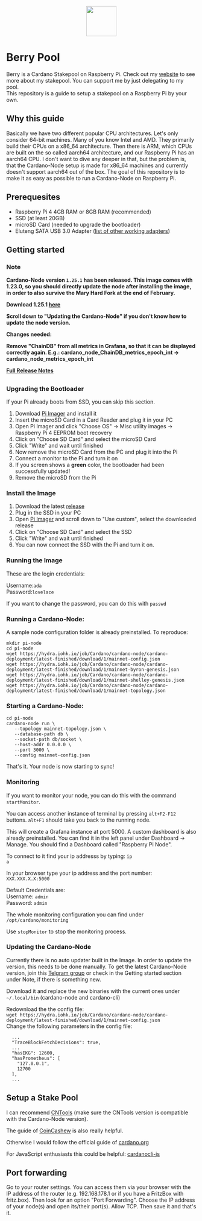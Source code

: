 <p align="center"><img width="80px" src="https://github.com/alessandrokonrad/Pi-Pool/blob/master/images/logo.svg"></img></p>

# Berry Pool

Berry is a Cardano Stakepool on Raspberry Pi. Check out my <a href="https://pipool.online">website</a> to see more about my stakepool. You can support me by just delegating to my pool. <br>
This repository is a guide to setup a stakepool on a Raspberry Pi by your own.

## Why this guide

Basically we have two different popular CPU architectures. Let's only consider 64-bit machines. Many of you know Intel and AMD. They primarily build their CPUs on a x86_64 architecture. Then there is ARM, which CPUs are built on the so called aarch64 architecture, and our Raspberry Pi has an aarch64 CPU. I don't want to dive any deeper in that, but the problem is, that the Cardano-Node setup is made for x86_64 machines and currently doesn't support aarch64 out of the box. The goal of this repository is to make it as easy as possible to run a Cardano-Node on Raspberry Pi.

## Prerequesites

- Raspberry Pi 4 4GB RAM or 8GB RAM (recommended)
- SSD (at least 20GB)
- microSD Card (needed to upgrade the bootloader)
- Eluteng SATA USB 3.0 Adapter (<a href="https://jamesachambers.com/raspberry-pi-4-usb-boot-config-guide-for-ssd-flash-drives/">list of other working adapters</a>)

## Getting started

### Note
<b>Cardano-Node version <code>1.25.1</code> has been released. This image comes with 1.23.0, so you should directly update the node after installing the image, in order to also survive the Mary Hard Fork at the end of February.
   
Download 1.25.1 <a href="https://dl.dropbox.com/s/iukbylce8t8lc59/aarch64-unknown-linux-musl-cardano-node-9a7331cce5e8bc0ea9c6bfa1c28773f4c5a7000f.zip">here</a>

Scroll down to "Updating the Cardano-Node" if you don't know how to update the node version.

Changes needed:

Remove "ChainDB" from all metrics in Grafana, so that it can be displayed correctly again.
E.g.: cardano_node_ChainDB_metrics_epoch_int -> cardano_node_metrics_epoch_int

<a href="https://github.com/input-output-hk/cardano-node/releases/tag/1.25.1">Full Release Notes</a>
</b>
##

### Upgrading the Bootloader

If your Pi already boots from SSD, you can skip this section.

1. Download <a href="https://www.raspberrypi.org/downloads/">Pi Imager</a> and install it
2. Insert the microSD Card in a Card Reader and plug it in your PC
3. Open Pi Imager and click "Choose OS" -> Misc utility images -> Raspberry Pi 4 EEPROM boot recovery
4. Click on "Choose SD Card" and select the microSD Card
5. Click "Write" and wait until finished
6. Now remove the microSD Card from the PC and plug it into the Pi
7. Connect a monitor to the Pi and turn it on
8. If you screen shows a <b>green</b> color, the bootloader had been successfully updated!
9. Remove the microSD from the Pi

### Install the Image
1. Download the latest <a href="https://drive.google.com/u/0/uc?export=download&confirm=iXTs&id=1Gr0iCZHM8tALZ5g6qrZzLkfZPxA5K9NN">release</a>
2. Plug in the SSD in your PC
3. Open <a href="https://www.raspberrypi.org/downloads/">Pi Imager</a> and scroll down to "Use custom", select the downloaded release
4. Click on "Choose SD Card" and select the SSD
5. Click "Write" and wait until finished
6. You can now connect the SSD with the Pi and turn it on.

### Running the Image
These are the login credentials:

Username:<code>ada</code> <br />
Password:<code>lovelace</code>

If you want to change the password, you can do this with <code>passwd</code>

### Running a Cardano-Node:

A sample node configuration folder is already preinstalled. To reproduce:

```
mkdir pi-node
cd pi-node
wget https://hydra.iohk.io/job/Cardano/cardano-node/cardano-deployment/latest-finished/download/1/mainnet-config.json
wget https://hydra.iohk.io/job/Cardano/cardano-node/cardano-deployment/latest-finished/download/1/mainnet-byron-genesis.json
wget https://hydra.iohk.io/job/Cardano/cardano-node/cardano-deployment/latest-finished/download/1/mainnet-shelley-genesis.json
wget https://hydra.iohk.io/job/Cardano/cardano-node/cardano-deployment/latest-finished/download/1/mainnet-topology.json

```


### Starting a Cardano-Node:
```
cd pi-node
cardano-node run \
   --topology mainnet-topology.json \
   --database-path db \
   --socket-path db/socket \
   --host-addr 0.0.0.0 \
   --port 3000 \
   --config mainnet-config.json
```

That's it. Your node is now starting to sync!

### Monitoring
If you want to monitor your node, you can do this with the command <code>startMonitor</code>.

You can access another instance of terminal by pressing <code>alt+F2-F12</code> buttons. <code>alt+F1</code> should take you back to the running node.

This will create a Grafana instance at port 5000. A custom dashboard is also already preinstalled. You can find it in the left panel under Dashboard -> Manage. You should find a Dashboard called "Raspberry Pi Node".

To connect to it find your ip addresss by typing: <code>ip a</code>

In your browser type your ip address and the port number: <code>XXX.XXX.X.X:5000</code>

Default Credentials are:<br />
Username: <code>admin</code><br />
Password: <code>admin</code>

The whole monitoring configuration you can find under <code>/opt/cardano/monitoring</code>

Use <code>stopMonitor</code> to stop the monitoring process.


### Updating the Cardano-Node

Currently there is no auto updater built in the Image. In order to update the version, this needs to be done manually.
To get the latest Cardano-Node version, join this <a href="https://t.me/joinchat/FeKTCBu-pn5OUZUz4joF2w">Telgram group</a> or check in the Getting started section under Note, if there is something new.

Download it and replace the new binaries with the current ones under <code>~/.local/bin</code> (cardano-node and cardano-cli)

Redownload the the config file: <br />
``` wget https://hydra.iohk.io/job/Cardano/cardano-node/cardano-deployment/latest-finished/download/1/mainnet-config.json ``` <br />
Change the following parameters in the config file:
```
  ...
  "TraceBlockFetchDecisions": true,
  ...
  "hasEKG": 12600,
  "hasPrometheus": [
    "127.0.0.1",
    12700
  ],
  ...
```


## Setup a Stake Pool

I can recommend <a href="https://cardano-community.github.io/guild-operators/#/">CNTools</a> (make sure the CNTools version is compatible with the Cardano-Node version).

The guide of <a href="https://www.coincashew.com/coins/overview-ada/guide-how-to-build-a-haskell-stakepool-node">CoinCashew</a> is also really helpful.

Otherwise I would follow the official guide of <a href="https://cardano-foundation-cardano.readthedocs-hosted.com/en/latest/getting-started/stake-pool-operators/index.html">cardano.org</a>

For JavaScript enthusiasts this could be helpful: <a href="https://github.com/Berry-Pool/cardanocli-js">cardanocli-js</a>

## Port forwarding

Go to your router settings. You can access them via your browser with the IP address of the router (e.g. 192.168.178.1 or if you have a FritzBox with fritz.box).
Then look for an option "Port Forwarding". Choose the IP address of your node(s) and open its/their port(s). Allow TCP. Then save it and that's it.
